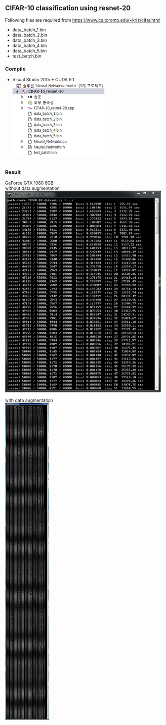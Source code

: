 ## CIFAR-10 classification using resnet-20
Following files are required from https://www.cs.toronto.edu/~kriz/cifar.html
  - data_batch_1.bin
  - data_batch_2.bin
  - data_batch_3.bin
  - data_batch_4.bin
  - data_batch_5.bin
  - test_batch.bin

### Compile
- Visual Studio 2015 + CUDA 9.1</br>
![VS_2015](/CIFAR-10_resnet-20/screenshot/VS_2015.png)</br></br>

### Result
GeForce GTX 1060 6GB</br>
without data augmentation</br>
![result](/CIFAR-10_resnet-20/screenshot/CIFAR-10_resnet-20.png)</br>

with data augmentation</br>
![result](/CIFAR-10_resnet-20/screenshot/CIFAR-10_resnet-20+.png)</br>
